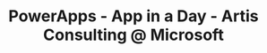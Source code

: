 ---
state: TX
region: DFW
title: "PowerApps - App in a Day - Artis Consulting @ Microsoft"
event_url: https://www.microsoftevents.com/profile/web/index.cfm?PKwebID=0x1024196abcd
start_date: 2019-09-23
cost: FREE
topics: [ powerapps ]
---